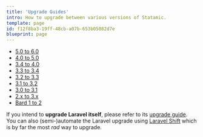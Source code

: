 ```yaml
---
title: 'Upgrade Guides'
intro: How to upgrade between various versions of Statamic.
template: page
id: f12f8ba3-19ff-48cb-a07b-653b05082d7e
blueprint: page
---
```

- [5.0 to 6.0](/upgrade-guide/5-to-6)
- [4.0 to 5.0](/upgrade-guide/4-to-5)
- [3.4 to 4.0](/upgrade-guide/3-4-to-4-0)
- [3.3 to 3.4](/upgrade-guide/3-3-to-3-4)
- [3.2 to 3.3](/upgrade-guide/3-2-to-3-3)
- [3.1 to 3.2](/upgrade-guide/3-1-to-3-2)
- [3.0 to 3.1](/upgrade-guide/3-0-to-3-1)
- [2.x to 3.x](/upgrade-guide/v2-to-v3)
- [Bard 1 to 2](/upgrade-guide/bard-v1-to-v2)

If you intend to **upgrade Laravel itself**, please refer to its [upgrade guide](https://laravel.com/docs/upgrade).
You can also (semi-)automate the Laravel upgrade using [Laravel Shift](https://laravelshift.com) which is by far the most _rad_ way to upgrade.
